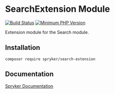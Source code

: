 # SearchExtension Module
[![Build Status](https://travis-ci.org/spryker/search-extension.svg)](https://travis-ci.org/spryker/search-extension)
[![Minimum PHP Version](https://img.shields.io/badge/php-%3E%3D%207.2-8892BF.svg)](https://php.net/)

Extension module for the Search module.

## Installation

```
composer require spryker/search-extension
```

## Documentation

[Spryker Documentation](https://academy.spryker.com/developing_with_spryker/module_guide/modules.html)
